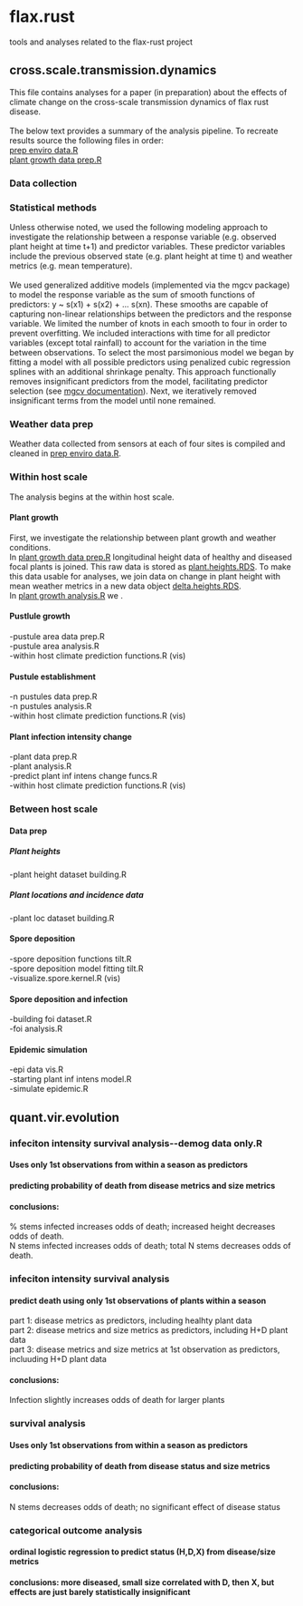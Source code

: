 # flax.rust
tools and analyses related to the flax-rust project

## cross.scale.transmission.dynamics
This file contains analyses for a paper (in preparation) about the effects of climate change on the cross-scale transmission dynamics of flax rust disease. <br /> <br />
The below text provides a summary of the analysis pipeline. To recreate results source the following files in order: <br />
<a href="https://github.com/ianfmiller/flax.rust/blob/main/cross.scale.transmission.dynamics/prep.enviro.data.R">prep enviro data.R</a> <br />
<a href="https://github.com/ianfmiller/flax.rust/blob/main/cross.scale.transmission.dynamics/plant growth data prep.R">plant growth data prep.R</a> <br />

### Data collection
### Statistical methods
Unless otherwise noted, we used the following modeling approach to investigate the relationship between a response variable (e.g. observed plant height at time t+1) and predictor variables. These predictor variables include the previous observed state (e.g. plant height at time t) and weather metrics (e.g. mean temperature).
<br />
<br />
We used generalized additive models (implemented via the mgcv package) to model the response variable as the sum of smooth functions of predictors: y ~ s(x1) + s(x2) + ... s(xn). These smooths are capable of capturing non-linear relationships between the predictors and the response variable. We limited the number of knots in each smooth to four in order to prevent overfitting. We included interactions with time for all predictor variables (except total rainfall) to account for the variation in the time between observations. To select the most parsimonious model we began by fitting a model with all possible predictors using penalized cubic regression splines with an additional shrinkage penalty. This approach functionally removes insignificant predictors from the model, facilitating predictor selection (see <a href="https://stat.ethz.ch/R-manual/R-devel/library/mgcv/html/gam.selection.html">mgcv documentation</a>). Next, we iteratively removed insignificant terms from the model until none remained.
### Weather data prep
Weather data collected from sensors at each of four sites is compiled and cleaned in <a href="https://github.com/ianfmiller/flax.rust/blob/main/cross.scale.transmission.dynamics/prep.enviro.data.R">prep enviro data.R</a>. 
### Within host scale
The analysis begins at the within host scale. 
#### Plant growth
First, we investigate the relationship between plant growth and weather conditions.
<br />
In <a href="https://github.com/ianfmiller/flax.rust/blob/main/cross.scale.transmission.dynamics/plant growth data prep.R">plant growth data prep.R</a> longitudinal height data of healthy and diseased focal plants is joined. This raw data is stored as <a href="https://github.com/ianfmiller/flax.rust/blob/main/cross.scale.transmission.dynamics/summarized data/plant.heights.RDS">plant.heights.RDS</a>. To make this data usable for analyses, we join data on change in plant height with mean weather metrics in a new data object <a href="https://github.com/ianfmiller/flax.rust/blob/main/cross.scale.transmission.dynamics/summarized data/delta.heights.RDS">delta.heights.RDS</a>. 
<br />
In <a href="https://github.com/ianfmiller/flax.rust/blob/main/cross.scale.transmission.dynamics/plant growth analysis.R">plant growth analysis.R</a> we .
#### Pustlule growth
-pustule area data prep.R <br />
-pustule area analysis.R <br />
-within host climate prediction functions.R (vis)
#### Pustule establishment
-n pustules data prep.R <br />
-n pustules analysis.R <br />
-within host climate prediction functions.R (vis)
#### Plant infection intensity change
-plant data prep.R <br />
-plant analysis.R <br />
-predict plant inf intens change funcs.R <br />
-within host climate prediction functions.R (vis)
### Between host scale
#### Data prep
##### Plant heights
-plant height dataset building.R
##### Plant locations and incidence data
-plant loc dataset building.R
#### Spore deposition
-spore deposition functions tilt.R <br />
-spore deposition model fitting tilt.R <br />
-visualize.spore.kernel.R (vis)
#### Spore deposition and infection
-building foi dataset.R <br />
-foi analysis.R
#### Epidemic simulation
-epi data vis.R <br />
-starting plant inf intens model.R <br />
-simulate epidemic.R

## quant.vir.evolution

### infeciton intensity survival analysis--demog data only.R
#### Uses only 1st observations from within a season as predictors
#### predicting probability of death from disease metrics and size metrics
#### conclusions:
% stems infected increases odds of death; increased height decreases odds of death. <br />
N stems infected increases odds of death; total N stems decreases odds of death.

### infeciton intensity survival analysis
#### predict death using only 1st observations of plants within a season
part 1: disease metrics as predictors, including healhty plant data <br />
part 2: disease metrics and size metrics as predictors, including H+D plant data <br />
part 3: disease metrics and size metrics at 1st observation as predictors, incluuding H+D plant data
#### conclusions:
Infection slightly increases odds of death for larger plants

### survival analysis
#### Uses only 1st observations from within a season as predictors
#### predicting probability of death from disease status and size metrics
#### conclusions:
N stems decreases odds of death; no significant effect of disease status

### categorical outcome analysis
#### ordinal logistic regression to predict status (H,D,X) from disease/size metrics
#### conclusions: more diseased, small size correlated with D, then X, but effects are just barely statistically insignificant

